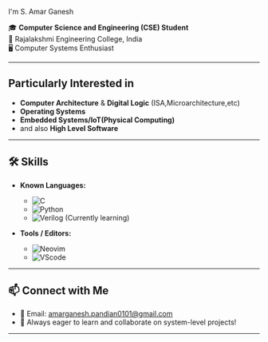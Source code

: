 I'm S. Amar Ganesh

🎓 **Computer Science and Engineering (CSE) Student**  
📍 Rajalakshmi Engineering College, India  
🖥️ Computer Systems Enthusiast

---

## Particularly Interested in
 - **Computer Architecture** & **Digital Logic** (ISA,Microarchitecture,etc)
 - **Operating Systems**
 - **Embedded Systems/IoT(Physical Computing)** 
 - and also **High Level Software**

---

## 🛠️ Skills

- **Known Languages:**
  - ![C](https://img.shields.io/badge/C-00599C?style=plastic&logo=c&logoColor=white)
  - ![Python](https://img.shields.io/badge/Python-3776AB?style=plastic&logo=python&logoColor=white)
  - ![Verilog](https://img.shields.io/badge/Verilog-CC0000?style=plastic&logo=verilog&logoColor=white) (Currently learning)
  
- **Tools / Editors:**
  - ![Neovim](https://img.shields.io/badge/Neovim-57A143?style=flat&logo=neovim&logoColor=white)
  - ![VScode](https://img.shields.io/badge/Visual%20Studio%20Code-007ACC?logo=visualstudiocode&logoColor=fff&style=plastic)
  
---

## 📫 Connect with Me

- 💬 Email: amarganesh.pandian0101@gmail.com
- 🌱 Always eager to learn and collaborate on system-level projects!

---



